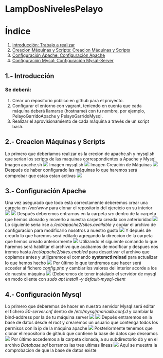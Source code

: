 # LampDosNivelesPelayo
# Índice
1. [Introducción: Trabajo a realizar](#Introducción)
2. [Creacion Máquinas y Scripts: Creacion Máquinas y Scripts](#Creacion-MaquinasyScripts)
3. [Configuración Apache: Configuración Apache](#Configuracion-Apache)
4. [Configuración Mysql: Configuración Mysql-Server](#Configuracion-Mysql)
   
## 1.- Introducción

### Se deberá:
1. Crear un repositorio público en github para el proyecto.
2. Configurar el entorno con vagrant, teniendo en cuenta que cada máquina deberá llamarse (hostname) con tu nombre, por ejemplo, PelayoGarridoApache y PelayoGarridoMysql.
3. Realizar el aprovisionamiento de cada máquina a través de un script bash.


## 2.- Creacion Máquinas y Scripts

Lo primero que deberiamos realizar es la crecion de apache.sh y mysql.sh que serian los scripts de las maquinas correspondientes a Apache y Mysql
Imagen apache.sh
![](apache_sh.PNG)
Imagen mysql.sh
![](mysql_sh.png)
Imagen Creación de Máquinas
![](Vagrantfile.png)
Después de haber configurado las máquinas lo que haremos será comprobar que estas estan activas
![](1.png)
## 3.- Configuración Apache

Una vez asegurado que todo está correctamente deberemos crear una carpeta en */var/www* para clonar el repositorio del ejercicio en su interior
![](2.png)
![](3.png)
Después deberemos entrarnos en la carpeta *src* dentro de la carpeta que hemos clonado y moverlo a nuestra carpeta creada con anterioridad
![](4.png)
Lo siguiente seria irse a */ect/apache2/sites.available* y copiar el archivo de configuracion para modificarlo nosotros a nuestro gusto
![](5.png)
Y depués de crearlo lo que haremos será editarlo agregando la direccion de la carpeta que hemos creado anteriormente
![](6.png)
Utilizando el siguiente comando lo que haremos será habilitar el archivo que acabamos de modificar y despues nos iremos hasta */ect/apache2/sites.enabled* para desactivar el archivo que copiamos antes y utilizaremos el comando **systemctl reload** para actualizar lo que hemos hecho
![](7.png)
Por último lo que tendremos que hacer será acceder al fichero *config.php* y cambiar los valores del interior acorde a los de nuestra máquina
![](8.png)
(Deberemos de tener instalado el servidor de mysql en modo cliente con *sudo apt install -y default-mysql-client* 
## 4.- Configuración Mysql

Lo primero que deberemos de hacer en nuestro servidor Mysql será editar el fichero *50-server.cnf* dentro de */etc/mysql/mariadb.conf.d* y cambiar la bind-address por la de tu máquina server
![](9.png)
![](10.png)
Depués entraremos en la base de datos desde el root y crearemos un usuario que contenga todos los permisos con la ip de la máquina apache
![](11.png)
Posteriormente tenemos que clonar el repositorio de github que contiene la base de datos que deseamos
![](12.png)
Por último accedemos a la carpeta clonada, a su subdirectorio db y en el archivo *Database.sql* borramos las tres ultimas líneas
![](13.png)
Aquí se muestra la comprobacion de que la base de datos existe
